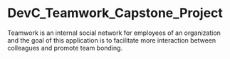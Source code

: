 # DevC_Teamwork_Capstone_Project
Teamwork is an internal social network for employees of an organization and the goal of this application is to facilitate more interaction between colleagues and promote team bonding.
